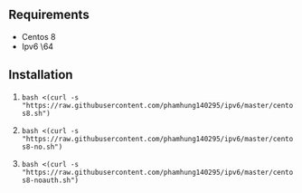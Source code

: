 ## Requirements
- Centos 8
- Ipv6 \64

## Installation
1. `bash <(curl -s "https://raw.githubusercontent.com/phamhung140295/ipv6/master/centos8.sh")`

2. `bash <(curl -s "https://raw.githubusercontent.com/phamhung140295/ipv6/master/centos8-no.sh")`

3. `bash <(curl -s "https://raw.githubusercontent.com/phamhung140295/ipv6/master/centos8-noauth.sh")`
